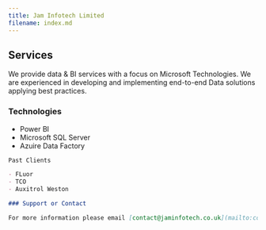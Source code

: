 ```yaml
---
title: Jam Infotech Limited
filename: index.md
--- 
```

## Services

We provide data & BI services with a focus on Microsoft Technologies. We are experienced in developing and implementing end-to-end Data solutions applying best practices. 

### Technologies
- Power BI
- Microsoft SQL Server
- Azuire Data Factory


```markdown
Past Clients

- FLuor
- TCO
- Auxitrol Weston

### Support or Contact

For more information please email [contact@jaminfotech.co.uk](mailto:contact@jaminfotech.co.uk)
